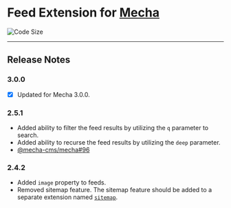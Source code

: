 Feed Extension for [Mecha](https://github.com/mecha-cms/mecha)
==============================================================

![Code Size](https://img.shields.io/github/languages/code-size/mecha-cms/x.feed?color=%23444&style=for-the-badge)

---

Release Notes
-------------

### 3.0.0

 - [x] Updated for Mecha 3.0.0.

### 2.5.1

 - Added ability to filter the feed results by utilizing the `q` parameter to search.
 - Added ability to recurse the feed results by utilizing the `deep` parameter.
 - [@mecha-cms/mecha#96](https://github.com/mecha-cms/mecha/issues/96)

### 2.4.2

 - Added `image` property to feeds.
 - Removed sitemap feature. The sitemap feature should be added to a separate extension named [`sitemap`](https://github.com/mecha-cms/x.sitemap).